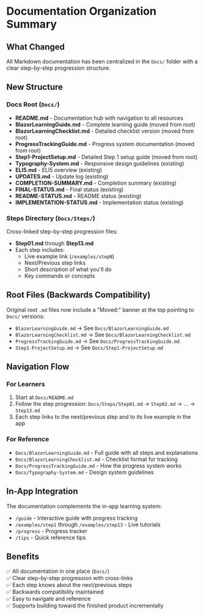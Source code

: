 # Documentation Organization Summary

## What Changed

All Markdown documentation has been centralized in the `Docs/` folder with a clear step-by-step progression structure.

## New Structure

### Docs Root (`Docs/`)

- **README.md** - Documentation hub with navigation to all resources
- **BlazorLearningGuide.md** - Complete learning guide (moved from root)
- **BlazorLearningChecklist.md** - Detailed checklist version (moved from root)
- **ProgressTrackingGuide.md** - Progress system documentation (moved from root)
- **Step1-ProjectSetup.md** - Detailed Step 1 setup guide (moved from root)
- **Typography-System.md** - Responsive design guidelines (existing)
- **ELI5.md** - ELI5 overview (existing)
- **UPDATES.md** - Update log (existing)
- **COMPLETION-SUMMARY.md** - Completion summary (existing)
- **FINAL-STATUS.md** - Final status (existing)
- **README-STATUS.md** - README status (existing)
- **IMPLEMENTATION-STATUS.md** - Implementation status (existing)

### Steps Directory (`Docs/Steps/`)

Cross-linked step-by-step progression files:

- **Step01.md** through **Step13.md**
- Each step includes:
  - Live example link (`/examples/stepN`)
  - Next/Previous step links
  - Short description of what you'll do
  - Key commands or concepts

## Root Files (Backwards Compatibility)

Original root `.md` files now include a "Moved:" banner at the top pointing to `Docs/` versions:

- `BlazorLearningGuide.md` → See `Docs/BlazorLearningGuide.md`
- `BlazorLearningChecklist.md` → See `Docs/BlazorLearningChecklist.md`
- `ProgressTrackingGuide.md` → See `Docs/ProgressTrackingGuide.md`
- `Step1-ProjectSetup.md` → See `Docs/Step1-ProjectSetup.md`

## Navigation Flow

### For Learners

1. Start at `Docs/README.md`
2. Follow the step progression: `Docs/Steps/Step01.md` → `Step02.md` → ... → `Step13.md`
3. Each step links to the next/previous step and to its live example in the app

### For Reference

- `Docs/BlazorLearningGuide.md` - Full guide with all steps and explanations
- `Docs/BlazorLearningChecklist.md` - Checklist format for tracking
- `Docs/ProgressTrackingGuide.md` - How the progress system works
- `Docs/Typography-System.md` - Design system guidelines

## In-App Integration

The documentation complements the in-app learning system:

- `/guide` - Interactive guide with progress tracking
- `/examples/step1` through `/examples/step13` - Live tutorials
- `/progress` - Progress tracker
- `/tips` - Quick reference tips

## Benefits

✅ All documentation in one place (`Docs/`)  
✅ Clear step-by-step progression with cross-links  
✅ Each step knows about the next/previous steps  
✅ Backwards compatibility maintained  
✅ Easy to navigate and reference  
✅ Supports building toward the finished product incrementally
